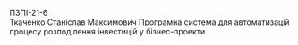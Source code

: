 ПЗПІ-21-6  
Ткаченко Станіслав Максимович
Програмна система для автоматизацій процесу розподілення інвестицій у бізнес-проекти
